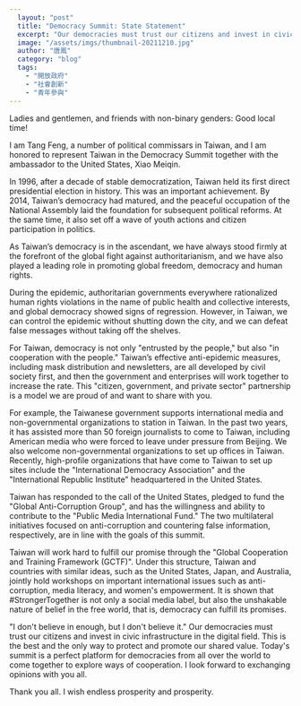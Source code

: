 ```yaml
---
  layout: "post"
  title: "Democracy Summit: State Statement"
  excerpt: "Our democracies must trust our citizens and invest in civic infrastructure in the digital field."
  image: "/assets/imgs/thumbnail-20211210.jpg"
  author: "唐鳳"
  category: "blog"
  tags: 
    - "開放政府"
    - "社會創新"
    - "青年參與"
---
```



Ladies and gentlemen, and friends with non-binary genders: Good local time! 

I am Tang Feng, a number of political commissars in Taiwan, and I am honored to represent Taiwan in the Democracy Summit together with the ambassador to the United States, Xiao Meiqin. 

In 1996, after a decade of stable democratization, Taiwan held its first direct presidential election in history. This was an important achievement. By 2014, Taiwan’s democracy had matured, and the peaceful occupation of the National Assembly laid the foundation for subsequent political reforms. At the same time, it also set off a wave of youth actions and citizen participation in politics. 

As Taiwan’s democracy is in the ascendant, we have always stood firmly at the forefront of the global fight against authoritarianism, and we have also played a leading role in promoting global freedom, democracy and human rights. 

During the epidemic, authoritarian governments everywhere rationalized human rights violations in the name of public health and collective interests, and global democracy showed signs of regression. However, in Taiwan, we can control the epidemic without shutting down the city, and we can defeat false messages without taking off the shelves. 

For Taiwan, democracy is not only "entrusted by the people," but also "in cooperation with the people." Taiwan’s effective anti-epidemic measures, including mask distribution and newsletters, are all developed by civil society first, and then the government and enterprises will work together to increase the rate. This "citizen, government, and private sector" partnership is a model we are proud of and want to share with you. 

For example, the Taiwanese government supports international media and non-governmental organizations to station in Taiwan. In the past two years, it has assisted more than 50 foreign journalists to come to Taiwan, including American media who were forced to leave under pressure from Beijing. We also welcome non-governmental organizations to set up offices in Taiwan. Recently, high-profile organizations that have come to Taiwan to set up sites include the "International Democracy Association" and the "International Republic Institute" headquartered in the United States. 

Taiwan has responded to the call of the United States, pledged to fund the "Global Anti-Corruption Group", and has the willingness and ability to contribute to the "Public Media International Fund." The two multilateral initiatives focused on anti-corruption and countering false information, respectively, are in line with the goals of this summit. 

Taiwan will work hard to fulfill our promise through the "Global Cooperation and Training Framework (GCTF)". Under this structure, Taiwan and countries with similar ideas, such as the United States, Japan, and Australia, jointly hold workshops on important international issues such as anti-corruption, media literacy, and women's empowerment. It is shown that #StrongerTogether is not only a social media label, but also the unshakable nature of belief in the free world, that is, democracy can fulfill its promises. 

 "I don't believe in enough, but I don't believe it." Our democracies must trust our citizens and invest in civic infrastructure in the digital field. This is the best and the only way to protect and promote our shared value. Today's summit is a perfect platform for democracies from all over the world to come together to explore ways of cooperation. I look forward to exchanging opinions with you all. 

Thank you all. I wish endless prosperity and prosperity. 
